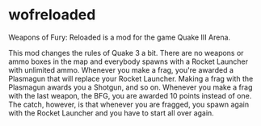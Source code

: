 # wofreloaded
Weapons of Fury: Reloaded is a mod for the game Quake III Arena.

This mod changes the rules of Quake 3 a bit. There are no weapons or ammo boxes in the map and everybody spawns with a Rocket Launcher with unlimited ammo. Whenever you make a frag, you're awarded a Plasmagun that will replace your Rocket Launcher. Making a frag with the Plasmagun awards you a Shotgun, and so on. Whenever you make a frag with the last weapon, the BFG, you are awarded 10 points instead of one. The catch, however, is that whenever you are fragged, you spawn again with the Rocket Launcher and you have to start all over again. 
